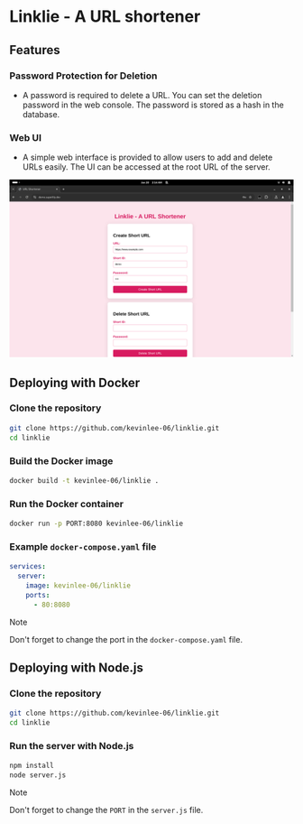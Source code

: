 # Linklie - A URL shortener

## Features

### Password Protection for Deletion

- A password is required to delete a URL. You can set the deletion password in the web console. The password is stored as a hash in the database.

### Web UI

- A simple web interface is provided to allow users to add and delete URLs easily. The UI can be accessed at the root URL of the server.

![Web UI](image.png)

## Deploying with Docker

### Clone the repository

```sh
git clone https://github.com/kevinlee-06/linklie.git
cd linklie
```

### Build the Docker image

```sh
docker build -t kevinlee-06/linklie .
```

### Run the Docker container

```sh
docker run -p PORT:8080 kevinlee-06/linklie
```

### Example `docker-compose.yaml` file

```yaml
services:
  server:
    image: kevinlee-06/linklie
    ports:
      - 80:8080
```

> [!NOTE]  
> Don't forget to change the port in the `docker-compose.yaml` file.

## Deploying with Node.js

### Clone the repository

```sh
git clone https://github.com/kevinlee-06/linklie.git
cd linklie
```

### Run the server with Node.js

```sh
npm install
node server.js
```

> [!NOTE]  
> Don't forget to change the `PORT` in the `server.js` file.
